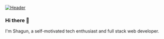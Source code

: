 [![Header](https://raw.githubusercontent.com/shagun0915/<OWNER>/<OWNER>/readme.png "Header")](https://some-url.dev/)

### Hi there 👋
I'm Shagun, a self-motivated tech enthusiast and full stack web developer.

<!--
**shagun0915/shagun0915** is a ✨ _special_ ✨ repository because its `README.md` (this file) appears on your GitHub profile.

Here are some ideas to get you started:

- 🔭 I’m currently working on ML based projects
- 🌱 I’m currently learning ...
- 👯 I’m looking to collaborate on ...
- 🤔 I’m looking for help with ...
- 💬 Ask me about ...
- 📫 How to reach me: ...
- 😄 Pronouns: ...
- ⚡ Fun fact: ...
-->
